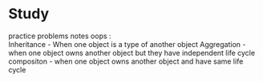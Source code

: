 # Study
practice problems notes
oops :    
Inheritance - When one object is a type of another object
Aggregation - when one object owns another object but they have independent life cycle
compositon - when one object owns another object and have same life cycle 
